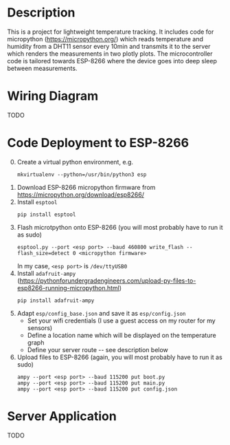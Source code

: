 # Description

This is a project for lightweight temperature tracking. It includes code for micropython (https://micropython.org/) which reads temperature and humidity from a DHT11 sensor every 10min and transmits it to the server which renders the measurements in two plotly plots. The microcontroller code is tailored towards ESP-8266 where the device goes into deep sleep between measurements.

# Wiring Diagram

TODO

# Code Deployment to ESP-8266

0. Create a virtual python environment, e.g.
    ```
    mkvirtualenv --python=/usr/bin/python3 esp
    ```
1. Download ESP-8266 micropython firmware from https://micropython.org/download/esp8266/
2. Install `esptool`
    ```
    pip install esptool
    ```
3. Flash microtpython onto ESP-8266 (you will most probably have to run it as sudo)
    ```
    esptool.py --port <esp port> --baud 460800 write_flash --flash_size=detect 0 <micropython firmware>
    ```
    In my case, `<esp port>` is `/dev/ttyUSB0`
4. Install `adafruit-ampy` (https://pythonforundergradengineers.com/upload-py-files-to-esp8266-running-micropython.html)
    ```
    pip install adafruit-ampy
    ```
5. Adapt `esp/config_base.json` and save it as `esp/config.json`
    * Set your wifi credentials (I use a guest access on my router for my sensors)
    * Define a location name which will be displayed on the temperature graph
    * Define your server route -- see description below
6. Upload files to ESP-8266 (again, you will most probably have to run it as sudo)
    ```
    ampy --port <esp port> --baud 115200 put boot.py
    ampy --port <esp port> --baud 115200 put main.py
    ampy --port <esp port> --baud 115200 put config.json
    ```

# Server Application

TODO